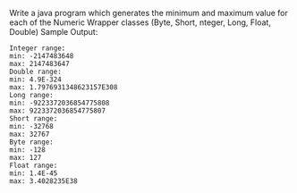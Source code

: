 Write a java program which generates the minimum and maximum value for each of the Numeric Wrapper classes (Byte, Short, nteger, Long, Float, Double)
Sample Output:
```
Integer range:
min: -2147483648 
max: 2147483647 
Double range: 
min: 4.9E-324 
max: 1.7976931348623157E308 
Long range: 
min: -9223372036854775808 
max: 9223372036854775807 
Short range: 
min: -32768 
max: 32767 
Byte range: 
min: -128 
max: 127 
Float range: 
min: 1.4E-45 
max: 3.4028235E38
